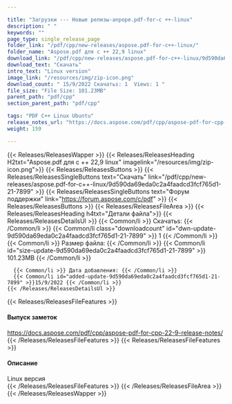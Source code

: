 ```yaml
---

title: "Загрузки --- Новые релизы-anpope.pdf-for-c ++-linux"
description: " "
keywords: ""
page_type: single_release_page
folder_link: "/pdf/cpp/new-releases/aspose.pdf-for-c++-linux/"
folder_name: "Aspose.pdf для c ++ 22,9 linux"
download_link: "/pdf/cpp/new-releases/aspose.pdf-for-c++-linux/9d590da69eda0c2a4faadcd3fcf765d1-21-7899"
download_text: "Скачать"
intro_text: "Linux version"
image_link: "/resources/img/zip-icon.png"
download_count: " 15/9/2022 Скачатьs: 1  Views: 1 "
file_size: "File Size: 101.23MB"
parent_path: "pdf/cpp"
section_parent_path: "pdf/cpp"

tags: "PDF C++ Linux Ubuntu"
release_notes_url: "https://docs.aspose.com/pdf/cpp/aspose-pdf-for-cpp-22-9-release-notes/"
weight: 159

---
```


{{< Releases/ReleasesWapper >}}
  {{< Releases/ReleasesHeading H2txt="Aspose.pdf для c ++ 22,9 linux" imagelink="/resources/img/zip-icon.png">}}
  {{< Releases/ReleasesButtons >}}
    {{< Releases/ReleasesSingleButtons text="Скачать" link="/pdf/cpp/new-releases/aspose.pdf-for-c++-linux/9d590da69eda0c2a4faadcd3fcf765d1-21-7899" >}}
    {{< Releases/ReleasesSingleButtons text="Форум поддержки" link="https://forum.aspose.com/c/pdf" >}}
  {{< Releases/ReleasesButtons >}}
  {{< Releases/ReleasesFileArea >}}
    {{< Releases/ReleasesHeading h4txt="Детали файла">}}
    {{< Releases/ReleasesDetailsUl >}}
      {{< Common/li >}} Скачатьs: {{< /Common/li >}}
      {{< Common/li class="downloadcount" id="dwn-update-9d590da69eda0c2a4faadcd3fcf765d1-21-7899" >}} 1 {{< /Common/li >}}
      {{< Common/li >}} Размер файла: {{< /Common/li >}}
      {{< Common/li id="size-update-9d590da69eda0c2a4faadcd3fcf765d1-21-7899" >}} 101.23MB {{< /Common/li >}}

      {{< Common/li >}} Дата добавления: {{< /Common/li >}}
      {{< Common/li id="added-update-9d590da69eda0c2a4faadcd3fcf765d1-21-7899" >}}15/9/2022 {{< /Common/li >}}
    {{< /Releases/ReleasesDetailsUl >}}

  {{< Releases/ReleasesFileFeatures >}}
      <h4>Выпуск заметок</h4><div><a href='https://docs.aspose.com/pdf/cpp/aspose-pdf-for-cpp-22-9-release-notes/'>https://docs.aspose.com/pdf/cpp/aspose-pdf-for-cpp-22-9-release-notes/</a></div>
  {{< /Releases/ReleasesFileFeatures >}}
  {{< Releases/ReleasesFileFeatures >}}
      <h4>Описание</h4><div class="HTMLDescription">Linux версия</div>
  {{< /Releases/ReleasesFileFeatures >}}
 {{< /Releases/ReleasesFileArea >}}
{{< /Releases/ReleasesWapper >}}


